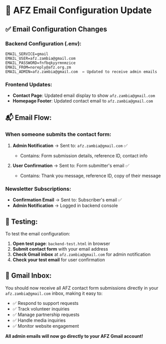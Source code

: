 # 📧 AFZ Email Configuration Update

## ✅ Email Configuration Changes

### Backend Configuration (.env):
```env
EMAIL_SERVICE=gmail
EMAIL_USER=afz.zambia@gmail.com
EMAIL_PASSWORD=fnfbqkyyrmnmzice
EMAIL_FROM=noreply@afz.org.zm
EMAIL_ADMIN=afz.zambia@gmail.com  ← Updated to receive admin emails
```

### Frontend Updates:
- **Contact Page**: Updated email display to show `afz.zambia@gmail.com`
- **Homepage Footer**: Updated contact email to `afz.zambia@gmail.com`

## 📬 Email Flow:

### When someone submits the contact form:

1. **Admin Notification** → Sent to: `afz.zambia@gmail.com` ✅
   - Contains: Form submission details, reference ID, contact info
   
2. **User Confirmation** → Sent to: Form submitter's email ✅
   - Contains: Thank you message, reference ID, copy of their message

### Newsletter Subscriptions:
- **Confirmation Email** → Sent to: Subscriber's email ✅
- **Admin Notification** → Logged in backend console

## 🧪 Testing:

To test the email configuration:

1. **Open test page**: `backend-test.html` in browser
2. **Submit contact form** with your email address
3. **Check Gmail inbox** at `afz.zambia@gmail.com` for admin notification
4. **Check your test email** for user confirmation

## 📱 Gmail Inbox:

You should now receive all AFZ contact form submissions directly in your `afz.zambia@gmail.com` inbox, making it easy to:

- ✅ Respond to support requests
- ✅ Track volunteer inquiries  
- ✅ Manage partnership requests
- ✅ Handle media inquiries
- ✅ Monitor website engagement

**All admin emails will now go directly to your AFZ Gmail account!**